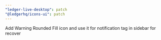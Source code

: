 ```yaml
---
"ledger-live-desktop": patch
"@ledgerhq/icons-ui": patch
---
```


Add Warning Rounded Fill icon and use it for notification tag in sidebar for recover
